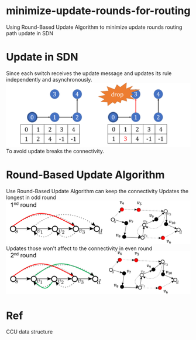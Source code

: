 # minimize-update-rounds-for-routing
Using Round-Based Update Algorithm to minimize update rounds routing path update in SDN
# Update in SDN
Since each switch receives the update message and updates its rule independently and asynchronously.
![image](https://github.com/Com1t/minimize-update-rounds-for-routing/blob/master/DEMO/001.png)
To avoid update breaks the connectivity.
# Round-Based Update Algorithm
Use Round-Based Update Algorithm can keep the connectivity
Updates the longest in odd round
![image](https://github.com/Com1t/minimize-update-rounds-for-routing/blob/master/DEMO/002.png)
Updates those won't affect to the connectivity in even round
![image](https://github.com/Com1t/minimize-update-rounds-for-routing/blob/master/DEMO/003.png)

# Ref
CCU data structure
